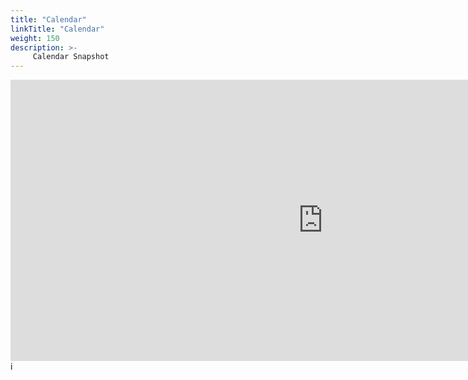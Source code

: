 ```yaml
---
title: "Calendar"
linkTitle: "Calendar"
weight: 150
description: >-
     Calendar Snapshot
---
```

<iframe src="https://calendar.google.com/calendar/embed?src=calendar%40islandviewpta.org&ctz=America%2FLos_Angeles" width="1000" height="450" frameborder="0" style="border:0" allowfullscreen></iframe>i